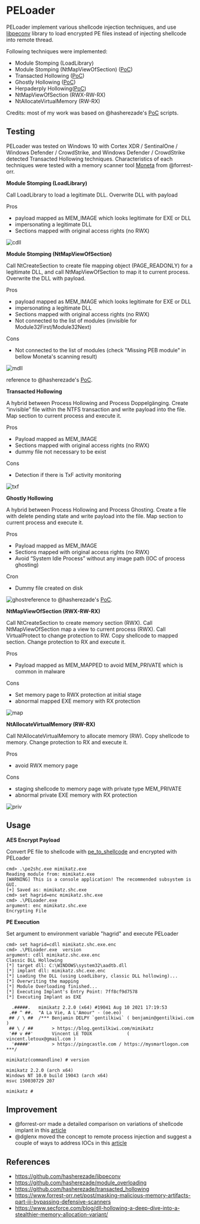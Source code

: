 # PELoader
PELoader implement various shellcode injection techniques, and use [libpeconv](https://github.com/hasherezade/libpeconv) library to load encrypted PE files instead of injecting shellcode into remote thread.

Following techniques were implemented:

- Module Stomping (LoadLibrary)
- Module Stomping (NtMapViewOfSection) ([PoC](https://github.com/hasherezade/module_overloading))
- Transacted Hollowing ([PoC](https://github.com/hasherezade/transacted_hollowing))
- Ghostly Hollowing ([PoC](https://github.com/hasherezade/transacted_hollowing#ghostly-hollowing))
- Herpaderply Hollowing([PoC](https://github.com/Hagrid29/herpaderply_hollowing))
- NtMapViewOfSection (RWX-RW-RX)
- NtAllocateVirtualMemory (RW-RX)

Credits: most of my work was based on @hasherezade's [PoC](https://github.com/hasherezade/) scripts.

## Testing

PELoader was tested on Windows 10 with Cortex XDR / SentinalOne / Windows Defender / CrowdStrike, and Windows Defender / CrowdStrike detected Transacted Hollowing techniques. Characteristics of each techniques were tested with a memory scanner tool [Moneta](https://github.com/forrest-orr/moneta) from @forrest-orr.

**Module Stomping (LoadLibrary)**

Call LoadLibrary to load a legitimate DLL. Overwrite DLL with payload

Pros

- payload mapped as MEM_IMAGE which looks legitimate for EXE or DLL
- impersonating a legitimate DLL
- Sections mapped with original access rights (no RWX)

![cdll](img/cdll.PNG)



**Module Stomping (NtMapViewOfSection)**

Call NtCreateSection to create file mapping object (PAGE_READONLY) for a legitimate DLL, and call NtMapViewOfSection to map it to current process. Overwrite the DLL with payload.

Pros

- payload mapped as MEM_IMAGE which looks legitimate for EXE or DLL
- impersonating a legitimate DLL
- Sections mapped with original access rights (no RWX)
- Not connected to the list of modules (invisible for Module32First/Module32Next)

Cons

- Not connected to the list of modules (check "Missing PEB module" in bellow Moneta's scanning result)

![mdll](img/mdll.PNG)

reference to @hasherezade's [PoC](https://github.com/hasherezade/module_overloading).



**Transacted Hollowing**

A hybrid between Process Hollowing and Process Doppelgänging. Create “invisible” file within the NTFS transaction and write payload into the file. Map section to current process and execute it.

Pros

- Payload mapped as MEM_IMAGE
- Sections mapped with original access rights (no RWX)
- dummy file not necessary to be exist

Cons

- Detection if there is TxF activity monitoring

![txf](img/txf.PNG)



**Ghostly Hollowing**

A hybrid between Process Hollowing and Process Ghosting. Create a file with delete pending state and write payload into the file. Map section to current process and execute it.

Pros

- Payload mapped as MEM_IMAGE
- Sections mapped with original access rights (no RWX)
- Avoid “System Idle Process” without any image path (IOC of process ghosting)

Cron

- Dummy file created on disk

![ghost](img/ghost.PNG)reference to @hasherezade's [PoC](https://github.com/hasherezade/transacted_hollowing).



**NtMapViewOfSection (RWX-RW-RX)**

Call NtCreateSection to create memory section (RWX). Call NtMapViewOfSection  map a view to current process (RWX). Call VirtualProtect to change protection to RW. Copy shellcode to mapped section. Change protection to RX and execute it.

Pros

- Payload mapped as MEM_MAPPED to avoid MEM_PRIVATE which is common in malware

Cons

- Set memory page to RWX protection at initial stage
- abnormal mapped EXE memory with RX protection

![map](img/map.PNG)



**NtAllocateVirtualMemory (RW-RX)**

Call NtAllocateVirtualMemory to allocate memory (RW). Copy shellcode to memory. Change protection to  RX and execute it.

Pros

- avoid RWX memory page

Cons

- staging shellcode to memory page with private type MEM_PRIVATE
- abnormal private EXE memory with RX protection

![priv](img/priv.PNG)



## Usage

**AES Encrypt Payload**

Convert PE file to shellcode with [pe_to_shellcode](https://github.com/hasherezade/pe_to_shellcode) and encrypted with PELoader

```
cmd> .\pe2shc.exe mimikatz.exe
Reading module from: mimikatz.exe
[WARNING] This is a console application! The recommended subsystem is GUI.
[+] Saved as: mimikatz.shc.exe
cmd> set hagrid=enc mimikatz.shc.exe
cmd> .\PELoader.exe
argument: enc mimikatz.shc.exe
Encrypting File
```

**PE Execution**

Set argument to environment variable "hagrid" and execute PELoader

```
cmd> set hagrid=cdll mimikatz.shc.exe.enc
cmd> .\PELoader.exe  version
argument: cdll mimikatz.shc.exe.enc
Classic DLL Hollowing
[*] target dll: C:\WINDOWS\system32\aadtb.dll
[*] implant dll: mimikatz.shc.exe.enc
[*] Loading the DLL (using LoadLibary, classic DLL hollowing)...
[*] Overwriting the mapping
[*] Module Overloading finished...
[*] Executing Implant's Entry Point: 7ff8cf9d7578
[*] Executing Implant as EXE

  .#####.   mimikatz 2.2.0 (x64) #19041 Aug 10 2021 17:19:53
 .## ^ ##.  "A La Vie, A L'Amour" - (oe.eo)
 ## / \ ##  /*** Benjamin DELPY `gentilkiwi` ( benjamin@gentilkiwi.com )
 ## \ / ##       > https://blog.gentilkiwi.com/mimikatz
 '## v ##'       Vincent LE TOUX             ( vincent.letoux@gmail.com )
  '#####'        > https://pingcastle.com / https://mysmartlogon.com ***/

mimikatz(commandline) # version

mimikatz 2.2.0 (arch x64)
Windows NT 10.0 build 19043 (arch x64)
msvc 150030729 207

mimikatz #
```



## Improvement

- @forrest-orr made a detailed comparison on variations of shellcode implant in this [article](https://www.forrest-orr.net/post/masking-malicious-memory-artifacts-part-iii-bypassing-defensive-scanners)
- @dglenx moved the concept to remote process injection and suggest a couple of ways to address IOCs in this [article](https://www.secforce.com/blog/dll-hollowing-a-deep-dive-into-a-stealthier-memory-allocation-variant/) 



## References

* https://github.com/hasherezade/libpeconv
* https://github.com/hasherezade/module_overloading
* https://github.com/hasherezade/transacted_hollowing
* https://www.forrest-orr.net/post/masking-malicious-memory-artifacts-part-iii-bypassing-defensive-scanners
* https://www.secforce.com/blog/dll-hollowing-a-deep-dive-into-a-stealthier-memory-allocation-variant/



